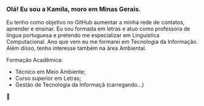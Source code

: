### Olá! Eu sou a Kamila, moro em Minas Gerais.

Eu tenho como objetivo no GitHub aumentar a minha rede de contatos, aprender e ensinar. 
Eu sou formada em letras e atuo como professora de língua portuguesa e pretendo me especializar em Linguística Computacional.
Ano que vem eu me formarei em Tecnologia da Informação. Além disso, tenho interesse também na área Ambiental.

Formação Acadêmica:

- Técnico em Meio Ambiente;
- Curso superior em Letras;
- Gestão de Tecnologia da Informaçã (carregando...)

👋





